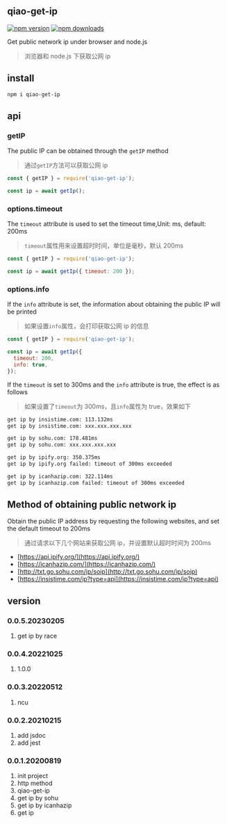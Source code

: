 ## qiao-get-ip

[![npm version](https://img.shields.io/npm/v/qiao-get-ip.svg?style=flat-square)](https://www.npmjs.org/package/qiao-get-ip)
[![npm downloads](https://img.shields.io/npm/dm/qiao-get-ip.svg?style=flat-square)](https://npm-stat.com/charts.html?package=qiao-get-ip)

Get public network ip under browser and node.js

> 浏览器和 node.js 下获取公网 ip

## install

```bash
npm i qiao-get-ip
```

## api

### getIP

The public IP can be obtained through the `getIP` method

> 通过`getIP`方法可以获取公网 ip

```javascript
const { getIP } = require('qiao-get-ip');

const ip = await getIp();
```

### options.timeout

The `timeout` attribute is used to set the timeout time,Unit: ms, default: 200ms

> `timeout`属性用来设置超时时间，单位是毫秒，默认 200ms

```javascript
const { getIP } = require('qiao-get-ip');

const ip = await getIp({ timeout: 200 });
```

### options.info

If the `info` attribute is set, the information about obtaining the public IP will be printed

> 如果设置`info`属性，会打印获取公网 ip 的信息

```javascript
const { getIP } = require('qiao-get-ip');

const ip = await getIp({
  timeout: 200,
  info: true,
});
```

If the `timeout` is set to 300ms and the `info` attribute is true, the effect is as follows

> 如果设置了`timeout`为 300ms，且`info`属性为 true，效果如下

```bash
get ip by insistime.com: 113.132ms
get ip by insistime.com: xxx.xxx.xxx.xxx

get ip by sohu.com: 178.481ms
get ip by sohu.com: xxx.xxx.xxx.xxx

get ip by ipify.org: 350.375ms
get ip by ipify.org failed: timeout of 300ms exceeded

get ip by icanhazip.com: 322.114ms
get ip by icanhazip.com failed: timeout of 300ms exceeded
```

## Method of obtaining public network ip

Obtain the public IP address by requesting the following websites, and set the default timeout to 200ms

> 通过请求以下几个网站来获取公网 ip，并设置默认超时时间为 200ms

- [https://api.ipify.org/](https://api.ipify.org/)
- [https://icanhazip.com/](https://icanhazip.com/)
- [http://txt.go.sohu.com/ip/soip](http://txt.go.sohu.com/ip/soip)
- [https://insistime.com/ip?type=api](https://insistime.com/ip?type=api)

## version

### 0.0.5.20230205

1. get ip by race

### 0.0.4.20221025

1. 1.0.0

### 0.0.3.20220512

1. ncu

### 0.0.2.20210215

1. add jsdoc
2. add jest

### 0.0.1.20200819

1. init project
2. http method
3. qiao-get-ip
4. get ip by sohu
5. get ip by icanhazip
6. get ip
